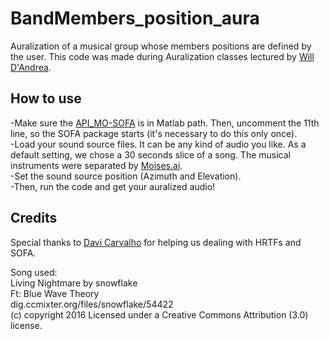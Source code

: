 # BandMembers_position_aura
Auralization of a musical group whose members positions are defined by the user. This code was made during Auralization classes lectured by [Will D'Andrea](https://github.com/willdfonseca).

## How to use
-Make sure the [API_MO-SOFA](https://github.com/sofacoustics/API_MO) is in Matlab path. Then, uncomment the 11th line, so the SOFA package starts (it's necessary to do this only once).\
-Load your sound source files. It can be any kind of audio you like. As a default setting, we chose a 30 seconds slice of a song. The musical instruments were separated by [Moises.ai](https://moises.ai/).\
-Set the sound source position (Azimuth and Elevation).\
-Then, run the code and get your auralized audio!

## Credits
Special thanks to [Davi Carvalho](https://github.com/davircarvalho) for helping us dealing with HRTFs and SOFA.

Song used:\
Living Nightmare by snowflake\
Ft: Blue Wave Theory\
dig.ccmixter.org/files/snowflake/54422\
(c) copyright 2016 Licensed under a Creative Commons Attribution (3.0) license.

